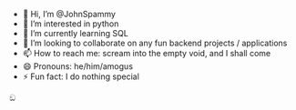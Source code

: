 - 👋 Hi, I’m @JohnSpammy
- 👀 I’m interested in python
- 🌱 I’m currently learning SQL
- 💞️ I’m looking to collaborate on any fun backend projects / applications
- 📫 How to reach me: scream into the empty void, and I shall come
- 😄 Pronouns: he/him/amogus
- ⚡ Fun fact: I do nothing special

ඞ
